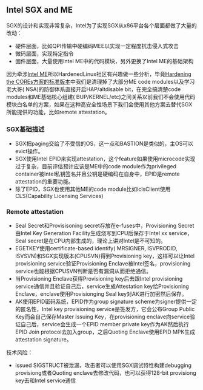 ## Intel SGX and ME

SGX的设计和实现非常复杂，Intel为了实现SGX从x86平台各个层面都做了大量的改动：

* 硬件层面，比如QPI传输中硬编码MEE以实现一定程度抗击侵入式攻击
* 微码层面，实现特定指令
* 固件层面，大量使用Intel ME中的代码模块，另外更换了Intel ME的基础架构

因为牵涉[Intel ME](https://github.com/hardenedlinux/firmware-anatomy/blob/master/hack_ME/me_info.md)所以HardenedLinux社区有兴趣做一些分析，毕竟[Hardening the COREs方案的标准版本](https://github.com/hardenedlinux/hardenedlinux_profiles/blob/master/slide/hardening_the_core.pdf)中我们是清理掉了大部分ME code modules以及学习老大哥( NSA)的防御体系直接开启HAP/altdisable bit，在完全搞清楚code modules和ME基础核心组建( BUP/KERNEL/etc)之间关系以前我们不会使用代码模块白名单的方案，如果在这种高安全性场景下我们会使用其他方案去替代SGX所能提供的功能，比如remote attestation。


### SGX基础描述

* SGX把paging交给了不受信的OS，这一点和BASTION是类似的，主OS可以evict操作。
* SGX使用Intel EPID来实现attestation，这个feature如果使用microcode实现过于复杂，目前评估预计应该是ME中的code module作为privileged container被Intel私钥签名并且公钥是硬编码在自身中，EPID是remote attestation的重要功能。
* 除了EPID，SGX也使用其他ME的code module比如iclsClient使用CLS(Capability Licensing Services)


### Remote attestation

* Seal Secret和Provisisoning secret存放在e-fuses中，Provisioning Secret由Intel Key Generation Facility生成烧写到CPU后保存于Intel xx service，Seal secret是在CPU内部生成的，理论上讲对Intel是不可知的。
* EGETKEY使用certificate-based identify( MRSIGNER, ISVPRODID, ISVSVN)和SGX实现版本(CPUSVN)得到Provisioning key，这样可以让Intel provisioning service验证Provisioning Enclave被Intel签名，provisioning service也能根据CPUSVN判断是否有漏洞从而拒绝通信。
* 当Provisioning Enclave获得Provisioning key后去跟Intel provisioning service通信并且验证自己后，service生成Attestation key给Provisioning Enclave，enclave使用Provisionging Seal key对AK进行加密然后保存。
* AK使用EPID密码系统，EPID作为group signature scheme为signer提供一定的匿名性，Intel key provisioning service是签发方，它会公布Group Public Key而会自己保存Master Issuing Key，在provisioning enclave向service验证自己后，service会生成一个EPID member private key作为AK然后执行EPID Join protocol去加入group，之后Quoting Enclave使用EPID MPK生成attestation signature。

技术风险：
* issued SIGSTRUCT被泄漏，攻击者可以使用SGX调试特性构建debugging provisiong或者Quoting enclave去修改代码，也可以获得128-bit provisiong key去和Intel service通信

